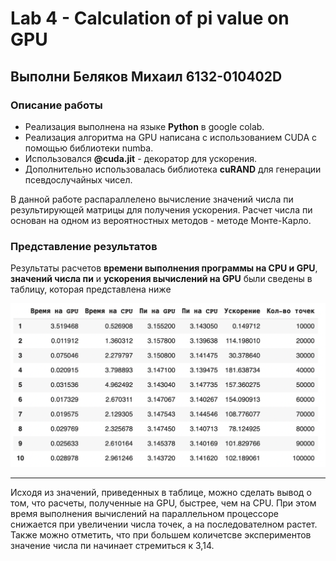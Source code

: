 # Lab 4 - Calculation of pi value on GPU 
## Выполни Беляков Михаил 6132-010402D 

### Описание работы 
- Реализация выполнена на языке **Python** в google colab.
- Реализация алгоритма на GPU написана с использованием CUDA с помощью библиотеки numba.
- Использовался **@cuda.jit** - декоратор для ускорения.
- Дополнительно использовалась библиотека **cuRAND** для генерации псевдослучайных чисел.

В данной работе распараллелено вычисление значений числа пи результирующей матрицы для получения ускорения. Расчет числа пи основан на одном из вероятностных методов - методе Монте-Карло. 

### Представление результатов
Результаты расчетов **времени выполнения программы на СPU и GPU**, **значений числа пи** и **ускорения вычислений на GPU** были сведены в таблицу, которая представлена ниже

![](https://github.com/Ackeetime/HPC-2022/blob/main/Lab4_PI%20calc/Calculating%20pi%20values.png)

______
Исходя из значений, приведенных в таблице, можно сделать вывод о том, что расчеты, полученные на GPU, быстрее, чем на СPU. При этом время выполнения вычислений на параллельном процессоре снижается при увеличении числа точек, а на последователном растет. Также можно отметить, что при большем количетсве экспериментов значение числа пи начинает стремиться к 3,14. 

